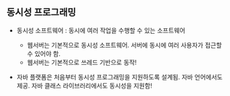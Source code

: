 
## 동시성 프로그래밍

- 동시성 소프트웨어 : 동시에 여러 작업을 수행할 수 있는 소프트웨어

    - 웹서버는 기본적으로 동시성 소프트웨어. 서버에 동시에 여러 사용자가 접근할 수 있어야 함.
    - 웹서버는 기본적으로 쓰레드 기반으로 동작!

- 자바 플랫폼은 처음부터 동시성 프로그래밍을 지원하도록 설계됨. 자바 언어에서도 제공. 자바 클래스 라이브러리에서도 동시성을 지원함!
